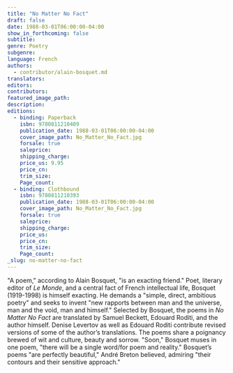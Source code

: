```yaml
---
title: "No Matter No Fact"
draft: false
date: 1988-03-01T06:00:00-04:00
show_in_forthcoming: false
subtitle:
genre: Poetry
subgenre:
language: French
authors:
  - contributor/alain-bosquet.md
translators:
editors:
contributors:
featured_image_path:
description:
editions:
  - binding: Paperback
    isbn: 9780811210409
    publication_date: 1988-03-01T06:00:00-04:00
    cover_image_path: No_Matter_No_Fact.jpg
    forsale: true
    saleprice:
    shipping_charge:
    price_us: 9.95
    price_cn:
    trim_size:
    Page_count:
  - binding: Clothbound
    isbn: 9780811210393
    publication_date: 1988-03-01T06:00:00-04:00
    cover_image_path: No_Matter_No_Fact.jpg
    forsale: true
    saleprice:
    shipping_charge:
    price_us:
    price_cn:
    trim_size:
    Page_count:
_slug: no-matter-no-fact
---
```


"A poem," according to Alain Bosquet, "is an exacting friend." Poet, literary editor of _Le Monde_, and a central fact of French intellectual life, Bosquet (1919-1998) is himself exacting. He demands a "simple, direct, ambitious poetry" and seeks to invent "new rapports between man and the universe, man and the void, man and himself." Selected by Bosquet, the poems in _No Matter No Fact_ are translated by Samuel Beckett, Edouard Roditi, and the author himself. Denise Levertov as well as Edouard Roditi contribute revised versions of some of the author’s translations. The poems share a poignancy brewed of wit and culture, beauty and sorrow. "Soon," Bosquet muses in one poem, "there will be a single word/for poem and reality." Bosquet’s poems "are perfectly beautiful," André Breton believed, admiring "their contours and their sensitive approach."

